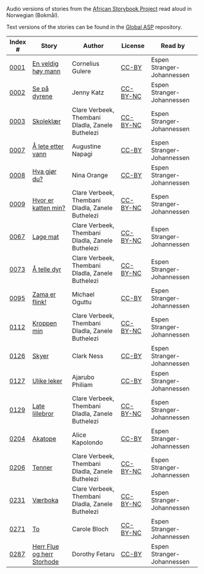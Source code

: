 Audio versions of stories from the [African Storybook Project](http://africanstorybook.org) read aloud in Norwegian (Bokmål).

Text versions of the stories can be found in the [Global ASP](https://github.com/global-asp/global-asp) repository.

Index # | Story | Author | License | Read by
------- | ----- | ------ | ------- | -------
[0001](https://github.com/global-asp/gasp-audio/tree/master/no/0001_en-veldig-høy-mann) | [En veldig høy mann](https://github.com/global-asp/global-asp/blob/master/no/0001_en-veldig-høy-mann.md) | Cornelius Gulere | [CC-BY](https://creativecommons.org/licenses/by/3.0/) | Espen Stranger-Johannessen
[0002](https://github.com/global-asp/gasp-audio/tree/master/no/0002_se-på-dyrene) | [Se på dyrene](https://github.com/global-asp/global-asp/blob/master/no/0002_se-på-dyrene) | Jenny Katz | [CC-BY-NC](http://creativecommons.org/licenses/by-nc/3.0/) | Espen Stranger-Johannessen
[0003](https://github.com/global-asp/gasp-audio/tree/master/no/0003_skoleklær) | [Skoleklær](https://github.com/global-asp/global-asp/blob/master/no/0003_skoleklær) | Clare Verbeek, Thembani Dladla, Zanele Buthelezi | [CC-BY-NC](http://creativecommons.org/licenses/by-nc/3.0/) | Espen Stranger-Johannessen
[0007](https://github.com/global-asp/gasp-audio/tree/master/no/0007_å-lete-etter-vann) | [Å lete etter vann](https://github.com/global-asp/global-asp/blob/master/no/0007_å-lete-etter-vann) | Augustine Napagi | [CC-BY](https://creativecommons.org/licenses/by/3.0/) | Espen Stranger-Johannessen
[0008](https://github.com/global-asp/gasp-audio/tree/master/no/0008_hva-gjør-du) | [Hva gjør du?](https://github.com/global-asp/global-asp/blob/master/no/0008_hva-gjør-du) | Nina Orange | [CC-BY](https://creativecommons.org/licenses/by/3.0/) | Espen Stranger-Johannessen
[0009](https://github.com/global-asp/gasp-audio/tree/master/no/0009_hvor-er-katten-min) | [Hvor er katten min?](https://github.com/global-asp/global-asp/blob/master/no/0009_hvor-er-katten-min) | Clare Verbeek, Thembani Dladla, Zanele Buthelezi | [CC-BY-NC](http://creativecommons.org/licenses/by-nc/3.0/) | Espen Stranger-Johannessen
[0067](https://github.com/global-asp/gasp-audio/tree/master/no/0067_å-lage-mat) | [Lage mat](https://github.com/global-asp/global-asp/blob/master/no/0067_å-lage-mat) | Clare Verbeek, Thembani Dladla, Zanele Buthelezi | [CC-BY-NC](http://creativecommons.org/licenses/by-nc/3.0/) | Espen Stranger-Johannessen
[0073](https://github.com/global-asp/gasp-audio/tree/master/no/0073_å-telle-dyr) | [Å telle dyr](https://github.com/global-asp/global-asp/blob/master/no/0073_å-telle-dyr) | Clare Verbeek, Thembani Dladla, Zanele Buthelezi | [CC-BY-NC](http://creativecommons.org/licenses/by-nc/3.0/) | Espen Stranger-Johannessen
[0095](https://github.com/global-asp/gasp-audio/tree/master/no/0095_zama-er-flink) | [Zama er flink!](https://github.com/global-asp/global-asp/blob/master/no/0095_zama-er-flink) | Michael Oguttu | [CC-BY](https://creativecommons.org/licenses/by/3.0/) | Espen Stranger-Johannessen
[0112](https://github.com/global-asp/gasp-audio/tree/master/no/0112_kroppen-min) | [Kroppen min](https://github.com/global-asp/global-asp/blob/master/no/0112_kroppen-min) | Clare Verbeek, Thembani Dladla, Zanele Buthelezi | [CC-BY-NC](http://creativecommons.org/licenses/by-nc/3.0/) | Espen Stranger-Johannessen
[0126](https://github.com/global-asp/gasp-audio/tree/master/no/0126_skyer) | [Skyer](https://github.com/global-asp/global-asp/blob/master/no/0126_skyer) | Clark Ness | [CC-BY](https://creativecommons.org/licenses/by/3.0/) | Espen Stranger-Johannessen
[0127](https://github.com/global-asp/gasp-audio/tree/master/no/0127_ulike-leker) | [Ulike leker](https://github.com/global-asp/global-asp/blob/master/no/0127_ulike-leker) | Ajarubo Philiam | [CC-BY](https://creativecommons.org/licenses/by/3.0/) | Espen Stranger-Johannessen
[0129](https://github.com/global-asp/gasp-audio/tree/master/no/0129_late-lillebror) | [Late lillebror](https://github.com/global-asp/global-asp/blob/master/no/0129_late-lillebror) | Clare Verbeek, Thembani Dladla, Zanele Buthelezi | [CC-BY-NC](http://creativecommons.org/licenses/by-nc/3.0/) | Espen Stranger-Johannessen
[0204](https://github.com/global-asp/gasp-audio/tree/master/no/0204_akatope) | [Akatope](https://github.com/global-asp/global-asp/blob/master/no/0204_akatope) | Alice Kapolondo | [CC-BY](https://creativecommons.org/licenses/by/3.0/) | Espen Stranger-Johannessen
[0206](https://github.com/global-asp/gasp-audio/tree/master/no/0206_tenner) | [Tenner](https://github.com/global-asp/global-asp/blob/master/no/0206_tenner) | Clare Verbeek, Thembani Dladla, Zanele Buthelezi | [CC-BY-NC](http://creativecommons.org/licenses/by-nc/3.0/) | Espen Stranger-Johannessen
[0231](https://github.com/global-asp/gasp-audio/tree/master/no/0231_værboka) | [Værboka](https://github.com/global-asp/global-asp/blob/master/no/0231_værboka) | Clare Verbeek, Thembani Dladla, Zanele Buthelezi | [CC-BY-NC](http://creativecommons.org/licenses/by-nc/3.0/) | Espen Stranger-Johannessen
[0271](https://github.com/global-asp/gasp-audio/tree/master/no/0271_to) | [To](https://github.com/global-asp/global-asp/blob/master/no/0271_to) | Carole Bloch | [CC-BY-NC](http://creativecommons.org/licenses/by-nc/3.0/) | Espen Stranger-Johannessen
[0287](https://github.com/global-asp/gasp-audio/tree/master/no/0287_herr-flue-og-herr-storhode) | [Herr Flue og herr Storhode](https://github.com/global-asp/global-asp/blob/master/no/0287_herr-flue-og-herr-storhode) | Dorothy Fetaru | [CC-BY](https://creativecommons.org/licenses/by/3.0/) | Espen Stranger-Johannessen
